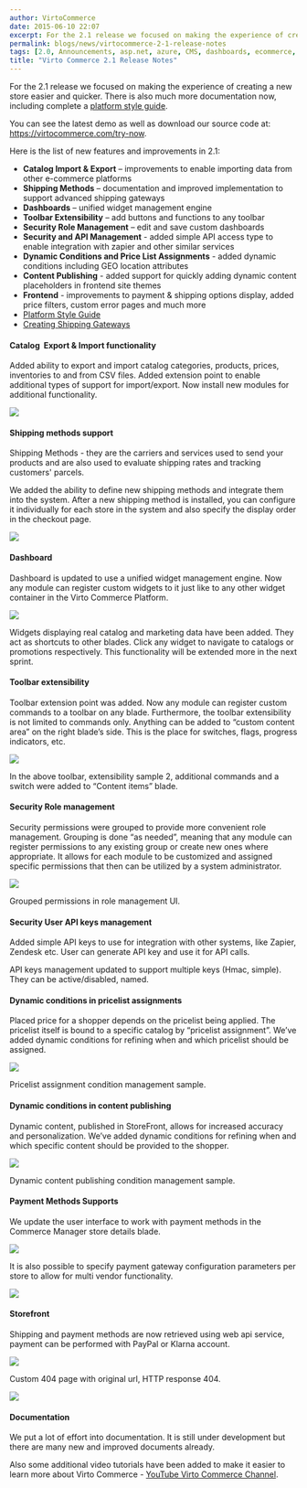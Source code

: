 ```yaml
---
author: VirtoCommerce
date: 2015-06-10 22:07
excerpt: For the 2.1 release we focused on making the experience of creating a new store easier and quicker. There is also much more documentation now, including complete a platform style guide.
permalink: blogs/news/virtocommerce-2-1-release-notes
tags: [2.0, Announcements, asp.net, azure, CMS, dashboards, ecommerce, ecommerce permissions, enterprise ecommerce, features, microsoft cloud, open source, platform]
title: "Virto Commerce 2.1 Release Notes"
---
```

For the 2.1 release we focused on making the experience of creating a new store easier and quicker. There is also much more documentation now, including complete a <a href="https://virtocommerce.com/platform/styleguide/" target="_blank">platform style guide</a>.

You can see the latest demo as well as download our source code at: <a href="https://virtocommerce.com/try-now" target="_blank">https://virtocommerce.com/try-now</a>.

Here is the list of new features and improvements in 2.1:

* **Catalog Import &amp; Export** – improvements to enable importing data from other e-commerce platforms
* **Shipping Methods** – documentation and improved implementation to support advanced shipping gateways
* **Dashboards** – unified widget management engine
* **Toolbar Extensibility** – add buttons and functions to any toolbar
* **Security Role Management** – edit and save custom dashboards
* **Security and API Management** - added simple API access type to enable integration with zapier and other similar services
* **Dynamic Conditions and Price List Assignments** - added dynamic conditions including GEO location attributes
* **Content Publishing** - added support for quickly adding dynamic content placeholders in frontend site themes
* **Frontend** - improvements to payment &amp; shipping options display, added price filters, custom error pages and much more
* <a href="https://virtocommerce.com/platform/styleguide/" target="_blank">Platform Style Guide</a>
* <a href="http://docs.virtocommerce.com/display/vc2devguide/Creating+new+shipping+method" target="_blank">Creating Shipping Gateways</a>

#### Catalog  Export &amp; Import functionality

Added ability to export and import catalog categories, products, prices, inventories to and from CSV files. Added extension point to enable additional types of support for import/export. Now install new modules for additional functionality.

![](../../assets/images/blog/untitled_d.png)

#### Shipping methods support

Shipping Methods - they are the carriers and services used to send your products and are also used to evaluate shipping rates and tracking customers' parcels.

We added the ability to define new shipping methods and integrate them into the system. After a new shipping method is installed, you can configure it individually for each store in the system and also specify the display order in the checkout page.

![](../../assets/images/blog/untitled_e.png)

#### Dashboard

Dashboard is updated to use a unified widget management engine. Now any module can register custom widgets to it just like to any other widget container in the Virto Commerce Platform.

![](../../assets/images/blog/base64791695cb45652864.png)

Widgets displaying real catalog and marketing data have been added. They act as shortcuts to other blades. Click any widget to navigate to catalogs or promotions respectively. This functionality will be extended more in the next sprint.

#### Toolbar extensibility

Toolbar extension point was added. Now any module can register custom commands to a toolbar on any blade. Furthermore, the toolbar extensibility is not limited to commands only. Anything can be added to “custom content area” on the right blade’s side. This is the place for switches, flags, progress indicators, etc.

![](../../assets/images/blog/base64cb6781a45e9be11.png)

In the above toolbar, extensibility sample 2, additional commands and a switch were added to “Content items” blade.

#### Security Role management

Security permissions were grouped to provide more convenient role management. Grouping is done “as needed”, meaning that any module can register permissions to any existing group or create new ones where appropriate. It allows for each module to be customized and assigned specific permissions that then can be utilized by a system administrator.

![](../../assets/images/blog/base64c9143a64b579a9a8.png)

Grouped permissions in role management UI.

#### Security User API keys management

Added simple API keys to use for integration with other systems, like Zapier, Zendesk etc. User can generate API key and use it for API calls.

API keys management updated to support multiple keys (Hmac, simple). They can be active/disabled, named.

#### Dynamic conditions in pricelist assignments

Placed price for a shopper depends on the pricelist being applied. The pricelist itself is bound to a specific catalog by “pricelist assignment”. We’ve added dynamic conditions for refining when and which pricelist should be assigned.

![](../../assets/images/blog/base64e52bc30758dd10ac.png)

Pricelist assignment condition management sample.

#### Dynamic conditions in content publishing

Dynamic content, published in StoreFront, allows for increased accuracy and personalization. We’ve added dynamic conditions for refining when and which specific content should be provided to the shopper.

![](../../assets/images/blog/base64fcc0d1bb7fc6de49.png)

Dynamic content publishing condition management sample.

#### Payment Methods Supports

We update the user interface to work with payment methods in the Commerce Manager store details blade.

![](../../assets/images/blog/untitled_f.png)

It is also possible to specify payment gateway configuration parameters per store to allow for multi vendor functionality.

![](../../assets/images/blog/untitled_g.png)

#### Storefront

Shipping and payment methods are now retrieved using web api service, payment can be performed with PayPal or Klarna account.

![](../../assets/images/blog/untitled_h.png)

Custom 404 page with original url, HTTP response 404.

![](../../assets/images/blog/untitled_i.png)

#### Documentation

We put a lot of effort into documentation. It is still under development but there are many new and improved documents already.

Also some additional video tutorials have been added to make it easier to learn more about Virto Commerce - [YouTube Virto Commerce Channel](https://www.youtube.com/channel/UC4Mu_zoDThg2jvexT0py12w).